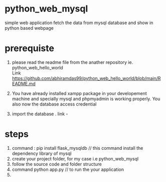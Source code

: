 # python_web_mysql
simple web application  fetch the data from mysql database and show in python based webpage 

# prerequiste 
1) please read the readme file from the anather repository ie.  python_web_hello_world   
Link https://github.com/abhiramdas99/python_web_hello_world/blob/main/README.md

2) You have already installed xampp package in your developement machine and specially mysql and phpmyadmin is working properly. You also now the database access credential 
3) import the database . link - 

# steps 
1) command : pip install flask_mysqldb // this command install the dependency library of mysql 
2) create your project folder, for my case i.e python_web_mysql 
3) follow the source code and folder structure 
4) command python app.py  // to run the your application 
5) 

